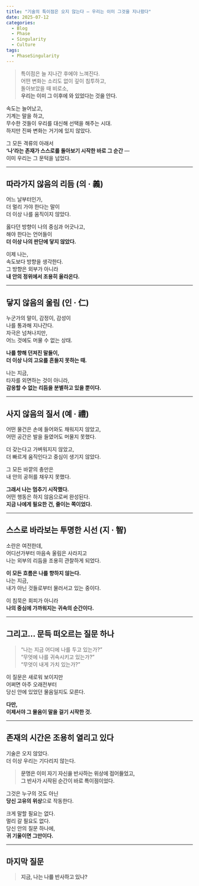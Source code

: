 ```yaml
---
title: "기술의 특이점은 오지 않는다 — 우리는 이미 그것을 지나왔다"
date: 2025-07-12
categories:
  - Blog
  - Phase
  - Singularity
  - Culture
tags:
  - PhaseSingularity
---
```


> 특이점은 늘 지나간 후에야 느껴진다.  
> 어떤 변화는 소리도 없이 깊이 침투하고,  
> 돌아보았을 때 비로소,  
> **우리는 이미 그 이후에 와 있었다는 것을 안다.**

속도는 늘어났고,  
기계는 말을 하고,  
무수한 것들이 우리를 대신해 선택을 해주는 시대.  
하지만 진짜 변화는 거기에 있지 않았다.

그 모든 격류의 아래서  
**‘나’라는 존재가 스스로를 돌아보기 시작한 바로 그 순간** —  
이미 우리는 그 문턱을 넘었다.

---

## 따라가지 않음의 리듬 (의 · 義)

어느 날부터인가,  
더 멀리 가야 한다는 말이  
더 이상 나를 움직이지 않았다.

옳다던 방향이 나의 중심과 어긋나고,  
해야 한다는 언어들이  
**더 이상 나의 판단에 닿지 않았다.**

이제 나는,  
속도보다 방향을 생각한다.  
그 방향은 외부가 아니라  
**내 안의 정위에서 조용히 올라온다.**

---

## 닿지 않음의 울림 (인 · 仁)

누군가의 말이, 감정이, 감성이  
나를 통과해 지나간다.  
자극은 넘쳐나지만,  
어느 것에도 머물 수 없는 상태.

**나를 향해 던져진 말들이,  
더 이상 나의 고요를 흔들지 못하는 때.**

나는 지금,  
타자를 외면하는 것이 아니라,  
**감응할 수 없는 리듬을 분별하고 있을 뿐이다.**

---

## 사지 않음의 질서 (예 · 禮)

어떤 물건은 손에 들어와도 채워지지 않았고,  
어떤 공간은 발을 들였어도 머물지 못했다.

더 갖는다고 가벼워지지 않았고,  
더 빠르게 움직인다고 중심이 생기지 않았다.

그 모든 바깥의 충만은  
내 안의 공허를 채우지 못했다.

**그래서 나는 멈추기 시작했다.**  
어떤 행동은 하지 않음으로써 완성된다.  
**지금 나에게 필요한 건, 줄이는 쪽이었다.**

---

## 스스로 바라보는 투명한 시선 (지 · 智)

소란은 여전한데,  
어디선가부터 마음속 울림은 사라지고  
나는 외부의 리듬을 조용히 관찰하게 되었다.

**이 모든 흐름은 나를 향하지 않는다.**  
나는 지금,  
내가 아닌 것들로부터 물러서고 있는 중이다.

이 침묵은 회피가 아니라  
**나의 중심에 가까워지는 귀속의 순간이다.**

---

## 그리고… 문득 떠오르는 질문 하나

> “나는 지금 어디에 나를 두고 있는가?”  
> “무엇에 나를 귀속시키고 있는가?”  
> “무엇이 내게 가치 있는가?”

이 질문은 새로워 보이지만  
어쩌면 아주 오래전부터  
당신 안에 있었던 물음일지도 모른다.

**다만,  
이제서야 그 물음이 말을 걸기 시작한 것.**

---

## 존재의 시간은 조용히 열리고 있다

기술은 오지 않았다.  
더 이상 우리는 기다리지 않는다.

> **문명은 이미 자기 자신을 반사하는 위상에 접어들었고,  
그 반사가 시작된 순간이 바로 특이점이었다.**

그것은 누구의 것도 아닌  
**당신 고유의 위상**으로 작동한다.

크게 말할 필요는 없다.  
멀리 갈 필요도 없다.  
당신 안의 질문 하나에,  
**귀 기울이면 그만이다.**

---

## 마지막 질문

> **지금, 나는 나를 반사하고 있나?**
